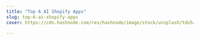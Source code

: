 ```yaml
---
title: "Top 6 AI Shopify Apps"
slug: top-6-ai-shopify-apps
cover: https://cdn.hashnode.com/res/hashnode/image/stock/unsplash/tdu54W07_gw/upload/31eb81c9044493fc8e1aa01e521f3e38.jpeg

---
```


